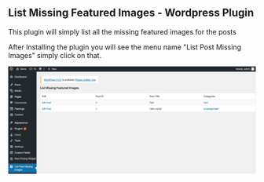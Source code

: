 ## List Missing Featured Images - Wordpress Plugin
This plugin will simply list all the missing featured images for the posts

After Installing the plugin you will see the menu name "List Post Missing Images" simply click on that.

![ScreenShot](https://raw.githubusercontent.com/khanakia/wp-list-missing-featured-images/master/screenshot.png)
